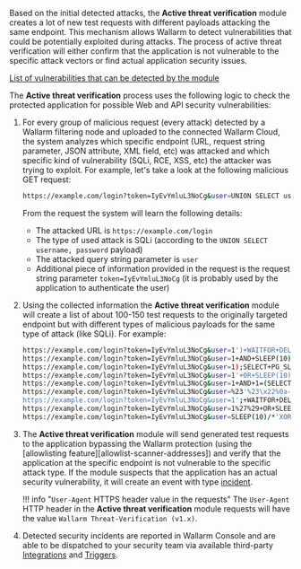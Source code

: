 Based on the initial detected attacks, the **Active threat verification** module creates a lot of new test requests with different payloads attacking the same endpoint. This mechanism allows Wallarm to detect vulnerabilities that could be potentially exploited during attacks. The process of active threat verification will either confirm that the application is not vulnerable to the specific attack vectors or find actual application security issues.

[List of vulnerabilities that can be detected by the module](../attacks-vulns-list.md)

The **Active threat verification** process uses the following logic to check the protected application for possible Web and API security vulnerabilities:

1. For every group of malicious request (every attack) detected by a Wallarm filtering node and uploaded to the connected Wallarm Cloud, the system analyzes which specific endpoint (URL, request string parameter, JSON attribute, XML field, etc) was attacked and which specific kind of vulnerability (SQLi, RCE, XSS, etc) the attacker was trying to exploit. For example, let's take a look at the following malicious GET request:

    ```bash
    https://example.com/login?token=IyEvYmluL3NoCg&user=UNION SELECT username, password
    ```

    From the request the system will learn the following details:
    
    * The attacked URL is `https://example.com/login`
    * The type of used attack is SQLi (according to the `UNION SELECT username, password` payload)
    * The attacked query string parameter is `user`
    * Additional piece of information provided in the request is the request string parameter `token=IyEvYmluL3NoCg` (it is probably used by the application to authenticate the user)
2. Using the collected information the **Active threat verification** module will create a list of about 100-150 test requests to the originally targeted endpoint but with different types of malicious payloads for the same type of attack (like SQLi). For example:

    ```bash
    https://example.com/login?token=IyEvYmluL3NoCg&user=1')+WAITFOR+DELAY+'0 indexpt'+AND+('wlrm'='wlrm
    https://example.com/login?token=IyEvYmluL3NoCg&user=1+AND+SLEEP(10)--+wlrm
    https://example.com/login?token=IyEvYmluL3NoCg&user=1);SELECT+PG_SLEEP(10)--
    https://example.com/login?token=IyEvYmluL3NoCg&user=1'+OR+SLEEP(10)+AND+'wlrm'='wlrm
    https://example.com/login?token=IyEvYmluL3NoCg&user=1+AND+1=(SELECT+1+FROM+PG_SLEEP(10))
    https://example.com/login?token=IyEvYmluL3NoCg&user=%23'%23\x22%0a-sleep(10)%23
    https://example.com/login?token=IyEvYmluL3NoCg&user=1';+WAITFOR+DELAY+'0code:10'--
    https://example.com/login?token=IyEvYmluL3NoCg&user=1%27%29+OR+SLEEP%280%29+AND+%28%27wlrm%27%3D%27wlrm
    https://example.com/login?token=IyEvYmluL3NoCg&user=SLEEP(10)/*'XOR(SLEEP(10))OR'|\x22XOR(SLEEP(10))OR\x22*/
    ```
3. The **Active threat verification** module will send generated test requests to the application bypassing the Wallarm protection (using the [allowlisting feature][allowlist-scanner-addresses]) and verify that the application at the specific endpoint is not vulnerable to the specific attack type. If the module suspects that the application has an actual security vulnerability, it will create an event with type [incident](../user-guides/events/check-attack.md#incidents).

    !!! info "`User-Agent` HTTPS header value in the requests"
        The `User-Agent` HTTP header in the **Active threat verification** module requests will have the value `Wallarm Threat-Verification (v1.x)`.
4. Detected security incidents are reported in Wallarm Console and are able to be dispatched to your security team via available third-party [Integrations](../user-guides/settings/integrations/integrations-intro.md) and [Triggers](../user-guides/triggers/triggers.md).
